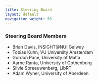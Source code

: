 ```yaml
---
title: Steering Board
layout: default
navigation_weight: 50
---
```


### Steering Board Members

- Brian Davis, INSIGHT@NUI Galway
- Tobias Kuhn, VU University Amsterdam
- Gordon Pace, University of Malta
- Aarne Ranta, University of Gothenburg
- Silvie Spreeuwenberg, LibRT
- Adam Wyner, University of Aberdeen
